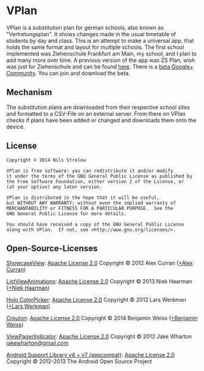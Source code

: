 VPlan
=====

VPlan is a substitution plan for german schools, also known as "Vertretungsplan".
It shows changes made in the usual timetable of students by day and class.
This is an attempt to make a universal app, that holds the same format and layout for multiple schools.
The first school implemented was Ziehenschule Frankfurt am Main, my school, and I plan to add many more over time.
A previous version of the app was ZS Plan, wish was just for Ziehenschule and can be found [here](https://play.google.com/store/apps/details?id=de.nilsstrelow.ziehenschulevertretungsplan).
There is a [beta Google+ Community](https://plus.google.com/communities/116677531626306143784). You can join and download the beta.

## Mechanism
The substitution plans are downloaded from their respective school sites and formatted to a CSV-File on an external server. From there on VPlan checks if plans have been added or changed and downloads them onto the device.

## License

    Copyright © 2014 Nils Strelow
    
    VPlan is free software: you can redistribute it and/or modify
    it under the terms of the GNU General Public License as published by
    the Free Software Foundation, either version 2 of the License, or
    (at your option) any later version.
    
    VPlan is distributed in the hope that it will be useful,
    but WITHOUT ANY WARRANTY; without even the implied warranty of
    MERCHANTABILITY or FITNESS FOR A PARTICULAR PURPOSE.  See the
    GNU General Public License for more details.
    
    You should have received a copy of the GNU General Public License
    along with VPlan.  If not, see <http://www.gnu.org/licenses/>.

## Open-Source-Licenses
[ShowcaseView](https://github.com/amlcurran/ShowcaseView): [Apache License 2.0](http://www.apache.org/licenses/LICENSE-2.0)
Copyright © 2012 Alex Curran ([+Alex Curran](https://plus.google.com/+AlexCurran91))

[ListViewAnimations](https://github.com/nhaarman/ListViewAnimations): [Apache License 2.0](http://www.apache.org/licenses/LICENSE-2.0)
Copyright © 2013 Niek Haarman ([+Niek Haarman](https://plus.google.com/+NiekHaarman))

[Holo ColorPicker](https://github.com/LarsWerkman/HoloColorPicker): [Apache License 2.0](http://www.apache.org/licenses/LICENSE-2.0)
Copyright © 2012 Lars Werkman ([+Lars Werkman](https://plus.google.com/+LarsWerkman))

[Crouton](https://github.com/keyboardsurfer/Crouton): [Apache License 2.0](http://www.apache.org/licenses/LICENSE-2.0)
Copyright © 2014 Benjamin Weiss ([+Benjamin Weiss](https://plus.google.com/u/0/+BenjaminWeiss/posts))

[ViewPagerIndicator](http://viewpagerindicator.com/): [Apache License 2.0](http://www.apache.org/licenses/LICENSE-2.0)
Copyright © 2012 Jake Wharton <jakewharton@gmail.com>

[Android Support Library v4 + v7 (appcompat)](https://developer.android.com/tools/support-library/index.html): [Apache License 2.0](http://www.apache.org/licenses/LICENSE-2.0)  
Copyright © 2012-2013 The Android Open Source Project
